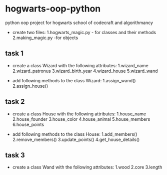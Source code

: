 # hogwarts-oop-python
python oop project for hogwarts school of codecraft and algorithmancy
- create two files:
    1.hogwarts_magic.py - for classes and their methods
    2.making_magic.py -for objects

## task 1
- create a class Wizard with the following attributes:
    1.wizard_name
    2.wizard_patronus
    3.wizard_birth_year
    4.wizard_house
    5.wizard_wand

- add following methods to the class Wizard:
    1.assign_wand()
    2.assign_house()

## task 2
- create a class House with the following attributes:
    1.house_name
    2.house_founder
    3.house_color
    4.house_animal
    5.house_members
    6.house_points

- add following methods to the class House:
    1.add_members()
    2.remove_members()
    3.update_points()
    4.get_house_details()

## task 3
- create a class Wand with the following attributes:
    1.wood
    2.core
    3.length